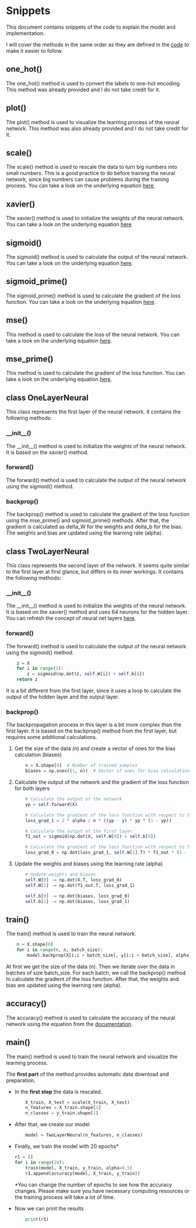 # Snippets

This document contains snippets of the code to explain the model and implementation.

I will cover the methods in the same order as they are defined in the [code](src/main.py) to make it easier to follow.

## one_hot()

The one_hot() method is used to convert the labels to one-hot encoding. This method was already provided and I do not take credit for it.

## plot()

The plot() method is used to visualize the learning process of the neural network. This method was also already provided and I do not take credit for it.

## scale()

The scale() method is used to rescale the data to turn big numbers into small numbers. This is a good practice to do before training the neural network, since big numbers can cause problems during the training process. You can take a look on the underlying equation [here](docs/model/Equations.md#scale).

## xavier()

The xavier() method is used to initialize the weights of the neural network. You can take a look on the underlying equation [here](docs/model/Equations.md#xavier).

## sigmoid()

The sigmoid() method is used to calculate the output of the neural network. You can take a look on the underlying equation [here](docs/model/Equations.md#sigmoid).

## sigmoid_prime()

The sigmoid_prime() method is used to calculate the gradient of the loss function. You can take a look on the underlying equation [here](docs/model/Equations.md#sigmoid-prime).

## mse()

This method is used to calculate the loss of the neural network. You can take a look on the underlying equation [here](docs/model/Equations.md#mean-squared-error).

## mse_prime()

This method is used to calculate the gradient of the loss function. You can take a look on the underlying equation [here](docs/model/Equations.md#mean-squared-error-prime).

## class OneLayerNeural

This class represents the first layer of the neural network. It contains the following methods:

### \_\_init\_\_()

The \_\_init\_\_() method is used to initialize the weights of the neural network. It is based on the xavier() method.

### forward()

The forward() method is used to calculate the output of the neural network using the sigmoid() method.

### backprop()

The backprop() method is used to calculate the gradient of the loss function using the mse_prime() and sigmoid_prime() methods. After that, the gradient is calculated as delta_W for the weights and delta_b for the bias. The weights and bias are updated using the learning rate (alpha).

## class TwoLayerNeural

This class represents the second layer of the network. It seems quite similar to the first layer at first glance, but differs in its inner workings. It contains the following methods:

### \_\_init\_\_()

The \_\_init\_\_() method is used to initialize the weights of the neural network. It is based on the xavier() method and uses 64 neurons for the hidden layer. You can refresh the concept of neural net layers [here](https://www.youtube.com/watch?v=aircAruvnKk&list=PLZHQObOWTQDNU6R1_67000Dx_ZCJB-3pi&index=1&t=215s).

### forward()

The forward() method is used to calculate the output of the neural network using the sigmoid() method.

```python
    z = X
    for i in range(2):
        z = sigmoid(np.dot(z, self.W[i]) + self.b[i])
    return z
```

It is a bit different from the first layer, since it uses a loop to calculate the output of the hidden layer and the output layer.

### backprop()

The backpropagation process in this layer is a bit more complex than the first layer. It is based on the backprop() method from the first layer, but requires some additional calculations.

1. Get the size of the data (n) and create a vector of ones for the bias calculation (biases)

    ```python
        n = X.shape[0]  # Number of trained samples
        biases = np.ones((1, n))  # Vector of ones for bias calculation
    ```

2. Calculate the output of the network and the gradient of the loss function for both layers

    ```python
        # Calculate the output of the network
        yp = self.forward(X)

        # Calculate the gradient of the loss function with respect to the bias of the output layer
        loss_grad_1 = 2 * alpha / n * ((yp - y) * yp * (1 - yp))

        # Calculate the output of the first layer
        f1_out = sigmoid(np.dot(X, self.W[0]) + self.b[0])

        # Calculate the gradient of the loss function with respect to the bias of the first layer
        loss_grad_0 = np.dot(loss_grad_1, self.W[1].T) * f1_out * (1 - f1_out)
    ```

3. Update the weights and biases using the learning rate (alpha)

    ```python
        # Update weights and biases
        self.W[0] -= np.dot(X.T, loss_grad_0)
        self.W[1] -= np.dot(f1_out.T, loss_grad_1)

        self.b[0] -= np.dot(biases, loss_grad_0)
        self.b[1] -= np.dot(biases, loss_grad_1)
    ```

## train()

The train() method is used to train the neural network.

```python
    n = X.shape[0]
    for i in range(0, n, batch_size):
        model.backprop(X[i:i + batch_size], y[i:i + batch_size], alpha)
```

At first we get the size of the data (n). Then we iterate over the data in batches of size batch_size. For each batch, we call the backprop() method to calculate the gradient of the loss function. After that, the weights and bias are updated using the learning rate (alpha).

## accuracy()

The accuracy() method is used to calculate the accuracy of the neural network using the equation from the [documentation](docs/model/Equations.md#accuracy).

## main()

The main() method is used to train the neural network and visualize the learning process.

The **first part** of the method provides automatic data download and preparation.

-   In the **first step** the data is rescaled.

    ```python
        X_train, X_test = scale(X_train, X_test)
        n_features = X_train.shape[1]
        n_classes = y_train.shape[1]
    ```

-   After that, we create our model

    ```python
        model = TwoLayerNeural(n_features, n_classes)
    ```

-   Finally, we train the model with 20 epochs\*

    ```python
    r1 = []
    for i in range(20):
        train(model, X_train, y_train, alpha=0.5)
        r1.append(accuracy(model, X_train, y_train))
    ```

    \*You can change the number of epochs to see how the accuracy changes. Please make sure you have necessary computing resources or the training process will take a lot of time.

-   Now we can print the results

    ```python
        print(r1)
    ```
